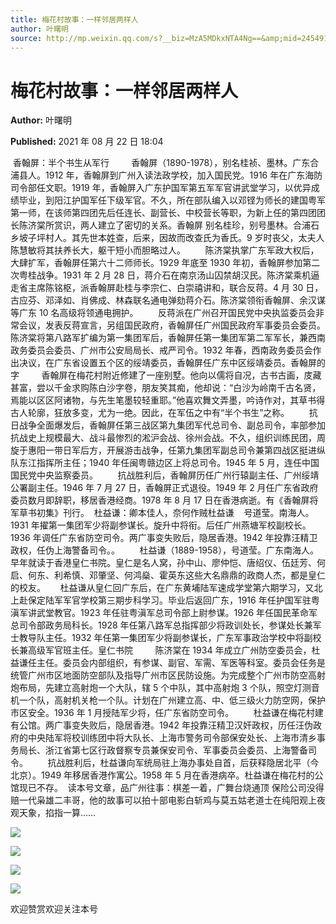 ```yaml
---
title: 梅花村故事：一样邻居两样人
author: 叶曙明
source: http://mp.weixin.qq.com/s?__biz=MzA5MDkxNTA4Ng==&amp;mid=2454911378&amp;idx=1&amp;sn=351a5a2236cbb4790eadaaefc25aea6a&amp;chksm=87a231f3b0d5b8e555ad95c3c0b92600b4af020b378c63d1aa4da8632ae8d40847c056989f85&poc_token=HJ_Do2ejHyO-wNZGG8Q1S8FdPgy1YBBEob-nUEme
---
```


# 梅花村故事：一样邻居两样人

**Author:** 叶曙明

**Published:** 2021 年 08 月 22 日 18:04

‍ 香翰屏：半个书生从军行         香翰屏（1890-1978），别名桂祯、墨林。广东合浦县人。1912 年，香翰屏到广州入读法政学校，加入国民党。1916 年在广东海防司令部任文职。1919 年，香翰屏入广东护国军第五军军官讲武堂学习，以优异成绩毕业，到阳江护国军任下级军官。不久，所在部队编入以邓铿为师长的建国粤军第一师，在该师第四团先后任连长、副营长、中校营长等职，为新上任的第四团团长陈济棠所赏识，两人建立了密切的关系。香翰屏 别名桂珍，别号墨林。合浦石乡坡子坪村人。其先世本姓查，后来，因故而改查氏为香氏。9 岁时丧父，太夫人陈慧敏将其扶养长大，躯干短小而胆略过人。        陈济棠执掌广东军政大权后，大肆扩军，香翰屏任第六十二师师长。1929 年底至 1930 年初，香翰屏参加第二次粤桂战争。1931 年 2 月 28 日，蒋介石在南京汤山囚禁胡汉民。陈济棠乘机逼走省主席陈铭枢，派香翰屏赴桂与李宗仁、白崇禧讲和，联合反蒋。4 月 30 日，古应芬、邓泽如、肖佛成、林森联名通电弹劾蒋介石。陈济棠领衔香翰屏、余汉谋等广东 10 名高级将领通电拥护。        反蒋派在广州召开国民党中央执监委员会非常会议，发表反蒋宣言，另组国民政府，香翰屏任广州国民政府军事委员会委员。陈济棠将第八路军扩编为第一集团军后，香翰屏任第一集团军第二军军长，兼西南政务委员会委员、广州市公安局局长、戒严司令。1932 年春，西南政务委员会作出决议，在广东省设置五个区的绥靖委员，香翰屏任广东中区绥靖委员。香翰屏的字         香翰屏在梅花村附近修建了一座别墅。他向以儒将自况，古书古画，庋藏甚富，尝以千金求购陈白沙字卷，朋友笑其痴，他却说：“白沙为岭南千古名贤，焉能以区区阿诸物，与先生笔墨较轻重耶。”他喜欢舞文弄墨，吟诗作对，其草书得古人轮廓，狂放多变，尤为一绝。因此，在军伍之中有“半个书生”之称。        抗日战争全面爆发后，香翰屏任第三战区第九集团军代总司令、副总司令，率部参加抗战史上规模最大、战斗最惨烈的淞沪会战、徐州会战。不久，组织训练民团，周旋于惠阳一带日军后方，开展游击战争，任第九集团军副总司令兼第四战区挺进纵队东江指挥所主任；1940 年任闽粤赣边区上将总司令。1945 年 5 月，连任中国国民党中央监察委员。        抗战胜利后，香翰屏历任广州行辕副主任、广州绥靖公署副主任。1946 年 7 月 27 日，香翰屏正式退役。1949 年 2 月任广东省政府委员数月即辞职，移居香港经商。1978 年 8 月 17 日在香港病逝。有《香翰屏将军草书初集》刊行。  杜益谦：卿本佳人，奈何作贼杜益谦    号道莹。南海人。1931 年擢第一集团军少将副参谋长。旋升中将衔。后任广州燕塘军校副校长。1936 年调任广东省防空司令。两广事变失败后，隐居香港。1942 年投靠汪精卫政权，任伪上海警备司令。。        杜益谦（1889-1958），号道莹。广东南海人。早年就读于香港皇仁书院。皇仁是名人窝，孙中山、廖仲恺、唐绍仪、伍廷芳、何启、何东、利希慎、邓肇坚、何鸿燊、霍英东这些大名鼎鼎的政商人杰，都是皇仁的校友。      杜益谦从皇仁回广东后，在广东黄埔陆军速成学堂第六期学习，又北上赴保定陆军军官学校第三期步科学习。毕业后返回广东，1916 年任护国军驻粤滇军讲武堂教官。1923 年任驻粤滇军总司令部上尉参谋。1926 年任国民革命军总司令部政务局科长。1928 年任第八路军总指挥部少将政训处长，参谋处长兼军士教导队主任。1932 年任第一集团军少将副参谋长，广东军事政治学校中将副校长兼高级军官班主任。皇仁书院         陈济棠在 1934 年成立广州防空委员会，杜益谦任主任。委员会内部组织，有参谋、副官、军需、军医等科室。委员会任务是统管广州市区地面防空部队及指导广州市区民防设施。为完成整个广州市防空高射炮布局，先建立高射炮一个大队，辖 5 个中队，其中高射炮 3 个队，照空灯测音机一个队，高射机关枪一个队。计划在广州建立高、中、低三级火力防空网，保护市区安全。1936 年 1 月授陆军少将，任广东省防空司令。        杜益谦在梅花村建有公馆。两广事变失败后，隐居香港。1942 年投靠汪精卫汉奸政权，历任汪伪政府的中央陆军将校训练团中将大队长、上海市警务司令部保安处长、上海市清乡事务局长、浙江省第七区行政督察专员兼保安司令、军事委员会委员、上海警备司令。        抗战胜利后，杜益谦向军统局驻上海办事处自首，后获释隐居北平（今北京）。1949 年移居香港作寓公。1958 年 5 月在香港病卒。杜益谦在梅花村的公馆现已不存。  读本号文章，品广州往事：棋差一着，广舞台烧通顶 保险公司没得赔一代枭雄二丰哥，他的故事可以拍十部电影白斩鸡与莫五姑老道士在纯阳观上夜观天象，掐指一算……

![](https://mmbiz.qpic.cn/mmbiz_jpg/PJWG74pLsMYt2eIPqOb9zdPWOibDWF9wSH4bW60erhlgZTqWBAqPozxRM2238FY0yV3YlibwR48yB0rcDc0C5ezA/640)

![](https://mmbiz.qpic.cn/mmbiz_jpg/PJWG74pLsMYt2eIPqOb9zdPWOibDWF9wSOxRFISQRSXqBo4JXzlTMudOqLzA43qhOM3dLuXplcAnUU0HqcvTeIg/640)

![](https://mmbiz.qpic.cn/mmbiz_jpg/PJWG74pLsMZJc2hzmuyHAVOkIFTibibJqicqn8L1kTvAuRyLqzrsl9VGV6CdsI2Vlx3TU8iaT6cf44Ern5BvZ3aMOA/640?wx_fmt=jpeg)

![](https://mmbiz.qpic.cn/mmbiz_jpg/PJWG74pLsMYt2eIPqOb9zdPWOibDWF9wSNhcRp2QTplEgV5n1MYx3gJmKEvKjVGjwrmLeRaoJcicocn7kP22RLew/640)

欢迎赞赏欢迎关注本号
